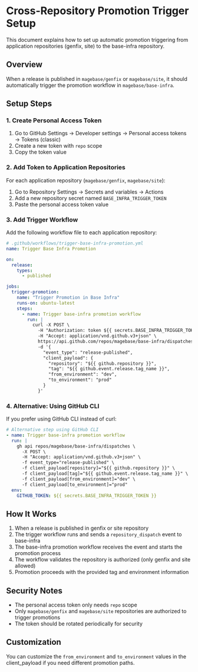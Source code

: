 # Cross-Repository Promotion Trigger Setup

This document explains how to set up automatic promotion triggering from application repositories (genfix, site) to the base-infra repository.

## Overview

When a release is published in `magebase/genfix` or `magebase/site`, it should automatically trigger the promotion workflow in `magebase/base-infra`.

## Setup Steps

### 1. Create Personal Access Token

1. Go to GitHub Settings → Developer settings → Personal access tokens → Tokens (classic)
2. Create a new token with `repo` scope
3. Copy the token value

### 2. Add Token to Application Repositories

For each application repository (`magebase/genfix`, `magebase/site`):

1. Go to Repository Settings → Secrets and variables → Actions
2. Add a new repository secret named `BASE_INFRA_TRIGGER_TOKEN`
3. Paste the personal access token value

### 3. Add Trigger Workflow

Add the following workflow file to each application repository:

```yaml
# .github/workflows/trigger-base-infra-promotion.yml
name: Trigger Base Infra Promotion

on:
  release:
    types:
      - published

jobs:
  trigger-promotion:
    name: "Trigger Promotion in Base Infra"
    runs-on: ubuntu-latest
    steps:
      - name: Trigger base-infra promotion workflow
        run: |
          curl -X POST \
            -H "Authorization: token ${{ secrets.BASE_INFRA_TRIGGER_TOKEN }}" \
            -H "Accept: application/vnd.github.v3+json" \
            https://api.github.com/repos/magebase/base-infra/dispatches \
            -d '{
              "event_type": "release-published",
              "client_payload": {
                "repository": "${{ github.repository }}",
                "tag": "${{ github.event.release.tag_name }}",
                "from_environment": "dev",
                "to_environment": "prod"
              }
            }'
```

### 4. Alternative: Using GitHub CLI

If you prefer using GitHub CLI instead of curl:

```yaml
# Alternative step using GitHub CLI
- name: Trigger base-infra promotion workflow
  run: |
    gh api repos/magebase/base-infra/dispatches \
      -X POST \
      -H "Accept: application/vnd.github.v3+json" \
      -f event_type="release-published" \
      -f client_payload[repository]="${{ github.repository }}" \
      -f client_payload[tag]="${{ github.event.release.tag_name }}" \
      -f client_payload[from_environment]="dev" \
      -f client_payload[to_environment]="prod"
  env:
    GITHUB_TOKEN: ${{ secrets.BASE_INFRA_TRIGGER_TOKEN }}
```

## How It Works

1. When a release is published in genfix or site repository
2. The trigger workflow runs and sends a `repository_dispatch` event to base-infra
3. The base-infra promotion workflow receives the event and starts the promotion process
4. The workflow validates the repository is authorized (only genfix and site allowed)
5. Promotion proceeds with the provided tag and environment information

## Security Notes

- The personal access token only needs `repo` scope
- Only `magebase/genfix` and `magebase/site` repositories are authorized to trigger promotions
- The token should be rotated periodically for security

## Customization

You can customize the `from_environment` and `to_environment` values in the client_payload if you need different promotion paths.
